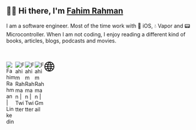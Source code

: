 ## 👋🏻 Hi there, I'm [Fahim Rahman](http://fahimrahman.xyz)

I am a software engineer. Most of the time work with 📱 iOS, 💧 Vapor and 📟 Microcontroller. When I am not coding, I enjoy reading a different kind of books, articles, blogs, podcasts and movies.

<br>
<br>
  <a href="https://linkedin.com/in/fahim-rahman-8943a7179/">
    <img align="left" alt="Fahim Rahman | Linkedin" width="24px" src="https://github.com/TheDudeThatCode/TheDudeThatCode/blob/master/Assets/Linkedin.svg" />
  </a>
  <a href="https://twitter.com/fahimrahman0000">
    <img align="left" alt="Fahim Rahman | Twitter" width="26px" src="https://github.com/TheDudeThatCode/TheDudeThatCode/blob/master/Assets/Twitter.svg" />
  </a>
  <a href="https://bn.quora.com/profile/Fahim-Rahman-6">
    <img align="left" alt="Fahim Rahman | Twitter" width="26px" src="https://github.com/fahimrahmanbooom/fahimrahmanbooom.github.io/blob/master/images/portfolio/quora.svg" />
  </a>
  <a href="mailto:fahimrahmanbooom@gmail.com">
    <img align="left" alt="Fahim Rahman | Gmail" width="26px" src="https://github.com/TheDudeThatCode/TheDudeThatCode/blob/master/Assets/Gmail.svg" />
  </a>
<a href="https://fahimrahmanbooom.github.io"><img src="https://github.com/deut-erium/deut-erium/blob/master/assets/site.svg" width="26px" alt="site"></a>
<br><br><br><br>
